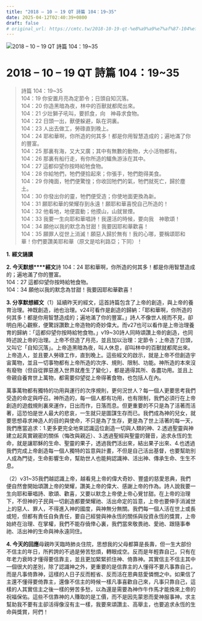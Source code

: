 ```yaml
---
title: "2018 – 10 – 19 QT 詩篇 104：19~35"
date: 2025-04-12T02:40:39+0800
draft: false
# original_url: https://cmtc.tw/2018-10-19-qt-%e8%a9%a9%e7%af%87-104%ef%bc%9a1935
---
```


![2018 – 10 – 19 QT 詩篇 104：19\~35](/images/qt.jpg   "2018 – 10 – 19 QT 詩篇 104：19\~35")

# 2018 – 10 – 19 QT 詩篇 104：19\~35

> 詩篇 104：19\~35  
> 104：19 你安置月亮為定節令；日頭自知沉落。  
> 104：20 你造黑暗為夜，林中的百獸就都爬出來。  
> 104：21 少壯獅子吼叫，要抓食，向　神尋求食物。  
> 104：22 日頭一出，獸便躲避，臥在洞裏。  
> 104：23 人出去做工，勞碌直到晚上。  
> 104：24 耶和華啊，你所造的何其多！都是你用智慧造成的；遍地滿了你的豐富。  
> 104：25 那裏有海，又大又廣；其中有無數的動物，大小活物都有。  
> 104：26 那裏有船行走，有你所造的鱷魚游泳在其中。  
> 104：27 這都仰望你按時給牠食物。  
> 104：28 你給牠們，牠們便拾起來；你張手，牠們飽得美食。  
> 104：29 你掩面，牠們便驚惶；你收回牠們的氣，牠們就死亡，歸於塵土。  
> 104：30 你發出你的靈，牠們便受造；你使地面更換為新。  
> 104：31 願耶和華的榮耀存到永遠！願耶和華喜悅自己所造的！  
> 104：32 他看地，地便震動；他摸山，山就冒煙。  
> 104：33 我要一生向耶和華唱詩！我還活的時候，要向我　神歌頌！  
> 104：34 願他以我的默念為甘甜！我要因耶和華歡喜！  
> 104：35 願罪人從世上消滅！願惡人歸於無有！我的心哪，要稱頌耶和華！你們要讚美耶和華（原文是哈利路亞；下同）！

**1.** **經文誦讀**

**2. 今天默想****經文**詩 104：24 耶和華啊，你所造的何其多！都是你用智慧造成的；遍地滿了你的豐富。  
104：27 這都仰望你按時給牠食物。  
104：34 願他以我的默念為甘甜！我要因耶和華歡喜！

**3. 分享默想經文**（1）延續昨天的經文，這首詩篇包含了上帝的創造，與上帝的養育治理。神既創造，祂也治理。v24可看作是創造的歸納：「耶和華啊，你所造的何其多！都是你用智慧造成的；遍地滿了你的豐富。」詩人不像世人視而不見，卻明白用心觀察，便驚訝讚歎上帝造物的奇妙偉大。而v27也可以看作是上帝治理養育的歸納：「這都仰望你按時給牠食物。」v19\~30詩人同時頌讚上帝的創造，也同時述說上帝的治理。上帝不但造了月亮，並且加以治理：定節令；上帝造了日頭，又叫它「自知沉落」。上帝造黑暗為夜，叫人休息，卻叫林中的百獸就都爬出來。上帝造人，並且要人勞碌工作，直到晚上。這些經文的啟示，就是上帝不但創造宇宙萬物，並且一切事物都有上帝所造的次序、規則、限制、功能。神所造的本來沒有廢物（但自從罪惡進入世界就產生了變化），都是適得其所、各盡功用。並且上帝親自養育世上萬物，都需要仰望從上帝得著食物，也包括人在內。

萬事萬物都有獨特的功用與運行的次序規則，更何況世人？每一個人更要思考我們受造的命定與呼召。神所造的，每一個人都有功用，也有限制，我們必須行在上帝創造的遊戲規則裏來運作，日出而作，日落而息。但更重要的不只是為了活著而活著，這恐怕是世人最大的悲哀，一生就只是圖謀生存而已。我們成為神的兒女，就要思想尋求神造人的目的與使命，不只是為了生存，更是為了世上活著的每一天，我們應當追求：1.更多更完全地來認識這位創造一切與人類的神、2.透過聖靈與神建立起真實親密的關係（悔改與親近）、3.透過聖經與聖靈的聲音，追求永恆的生命，就是讓耶穌的生命、聖靈的果子，透過我們活出來，結出果子出來、4.也透過我們完成上帝創造每一個人獨特的旨意與計畫，不但是自己活出基督，也要幫助別人成為門徒，生命影響生命，幫助世人也能夠認識神、活出神、傳承生命、生生不息。

（2）v31\~35我們越認識上帝，越看見上帝的偉大奇妙、豐盛的慈愛恩典，我們便自然會開始頌讚上帝的榮耀，讚美上帝的偉大、感謝上帝的作為。詩人說我要一生向耶和華唱詩、歌頌、歡喜，又要以默念上帝使上帝心覺甘甜。在上帝的治理下，不但神的子民與一切創造都要榮耀祂、活出命定的旨意，上帝也要伸手消滅世上的惡人、罪人，不得進入神的國度，與神無分無關。我們每一個人活在世上或長或短，但都有責任自負責任，要自己經營與神永恆的關係與投資永恆的獎賞，上帝始終在治理、在掌權，我們不能存僥倖心裏，我們當來敬畏祂、愛祂、跟隨事奉祂、活出神的生命與神永遠同住。

**4. 今天的回應**母親昨天臨時肺炎住院，思想我的父母都算是長壽，但一生大部份不信主的年日，所矜誇的不過是勞苦愁煩，轉眼成空。反而是年輕靠自己，只有在年老力衰時才懂得要信靠主，並且更加緊緊抓住神、倚靠神。其實信主不信主其中一個很大的差別，除了認識神之外，更重要的是信靠主的人懂得不要凡事靠自己，而是凡事倚靠神，這樣的人日子反而輕省、反而活在恩典慈愛憐憫之中。如果信了主還不懂得要倚靠主，還像不信主的時候一樣凡事喜歡自己來，凡事只靠自己，這樣的人其實信主之後一樣的勞苦多愁，以為還是需要為神作牛作馬才能換來上帝的祝福保佑。這些不信靠神的人賺取的是工價，而不是因先蒙恩而愛神服事神。求主幫助我不要有主卻活得像沒有主一樣，我要來頌讚主、高舉主，也要追求永恆的生命與獎賞，阿們！